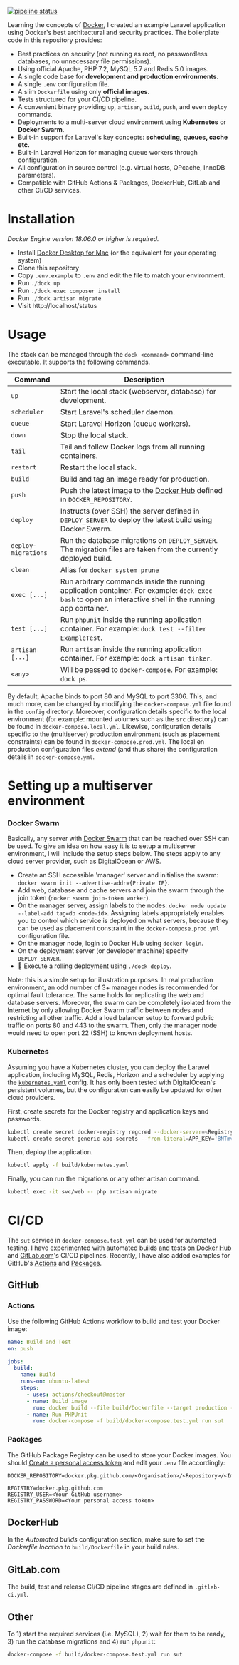 [![pipeline status](https://gitlab.com/jarnovanleeuwen/laravel-dock/badges/master/pipeline.svg)](https://gitlab.com/jarnovanleeuwen/laravel-dock/pipelines)

Learning the concepts of [Docker](https://www.docker.com/), I created an example Laravel application using Docker's best architectural and security practices. The boilerplate code in this repository provides:

- Best practices on security (not running as root, no passwordless databases, no unnecessary file permissions).
- Using official Apache, PHP 7.2, MySQL 5.7 and Redis 5.0 images.
- A single code base for **development and production environments**.
- A single `.env` configuration file.
- A slim `Dockerfile` using only **official images**.
- Tests structured for your CI/CD pipeline.
- A convenient binary providing `up`, `artisan`, `build`, `push`, and even `deploy` commands.
- Deployments to a multi-server cloud environment using **Kubernetes** or **Docker Swarm**.
- Built-in support for Laravel's key concepts: **scheduling, queues, cache etc.**
- Built-in Laravel Horizon for managing queue workers through configuration.
- All configuration in source control (e.g. virtual hosts, OPcache, InnoDB parameters).
- Compatible with GitHub Actions & Packages, DockerHub, GitLab and other CI/CD services.

# Installation

*Docker Engine version 18.06.0 or higher is required.*

- Install [Docker Desktop for Mac](https://hub.docker.com/editions/community/docker-ce-desktop-mac) (or the equivalent for your operating system)
- Clone this repository
- Copy `.env.example` to `.env` and edit the file to match your environment.
- Run `./dock up`
- Run `./dock exec composer install`
- Run `./dock artisan migrate`
- Visit http://localhost/status

# Usage

The stack can be managed through the `dock <command>` command-line executable. It supports the following commands.

| Command | Description |
|---------|-------------|
| `up` | Start the local stack (webserver, database) for development. |
| `scheduler` | Start Laravel's scheduler daemon. |
| `queue` | Start Laravel Horizon (queue workers). |
| `down` | Stop the local stack. |
| `tail` | Tail and follow Docker logs from all running containers. |
| `restart` | Restart the local stack. |
| `build` | Build and tag an image ready for production. |
| `push` | Push the latest image to the [Docker Hub](https://hub.docker.com/) defined in `DOCKER_REPOSITORY`. |
| `deploy` | Instructs (over SSH) the server defined in `DEPLOY_SERVER` to deploy the latest build using Docker Swarm. |
| `deploy-migrations` | Run the database migrations on `DEPLOY_SERVER`. The migration files are taken from the currently deployed build. |
| `clean` | Alias for `docker system prune` |
| `exec [...]` | Run arbitrary commands inside the running application container. For example: `dock exec bash` to open an interactive shell in the running app container. |
| `test [...]` | Run `phpunit` inside the running application container. For example: `dock test --filter ExampleTest`. |
| `artisan [...]` | Run `artisan` inside the running application container. For example: `dock artisan tinker`. |
| `<any>` | Will be passed to `docker-compose`. For example: `dock ps`. |

By default, Apache binds to port 80 and MySQL to port 3306. This, and much more, can be changed by modifying the `docker-compose.yml` file found in the `config` directory. Moreover, configuration details specific to the local environment (for example: mounted volumes such as the `src` directory) can be found in `docker-compose.local.yml`. Likewise, configuration details specific to the (multiserver) production environment (such as placement constraints) can be found in `docker-compose.prod.yml`. The local en production configuration files *extend* (and thus share) the configuration details in `docker-compose.yml`.

# Setting up a multiserver environment

### Docker Swarm

Basically, any server with [Docker Swarm](https://docs.docker.com/engine/swarm/) that can be reached over SSH can be used. To give an idea on how easy it is to setup a multiserver environment, I will include the setup steps below. The steps apply to any cloud server provider, such as DigitalOcean or AWS.

- Create an SSH accessible 'manager' server and initialise the swarm: `docker swarm init --advertise-addr={Private IP}`.
- Add web, database and cache servers and join the swarm through the join token (`docker swarm join-token worker`).
- On the manager server, assign labels to the nodes: `docker node update --label-add tag=db <node-id>`. Assigning labels appropriately enables you to control which service is deployed on what servers, because they can be used as placement constraint in the `docker-compose.prod.yml` configuration file.
- On the manager node, login to Docker Hub using `docker login`.
- On the deployment server (or developer machine) specify `DEPLOY_SERVER`.
- 🚀 Execute a rolling deployment using `./dock deploy`.

Note: this is a simple setup for illustration purposes. In real production environment, an odd number of 3+ manager nodes is recommended for optimal fault tolerance. The same holds for replicating the web and database servers. Moreover, the swarm can be completely isolated from the Internet by only allowing Docker Swarm traffic between nodes and restricting all other traffic. Add a load balancer setup to forward public traffic on ports 80 and 443 to the swarm. Then, only the manager node would need to open port 22 (SSH) to known deployment hosts.

### Kubernetes

Assuming you have a Kubernetes cluster, you can deploy the Laravel application, including MySQL, Redis, Horizon and a scheduler by applying the [`kubernetes.yaml`](https://github.com/jarnovanleeuwen/laravel-dock/blob/master/build/kubernetes.yaml) config. It has only been tested with DigitalOcean's persistent volumes, but the configuration can easily be updated for other cloud providers. 

First, create secrets for the Docker registry and application keys and passwords.
```sh
kubectl create secret docker-registry regcred --docker-server=<Registry server> --docker-username=<Username> --docker-password=<Password>
kubectl create secret generic app-secrets --from-literal=APP_KEY='8NTmvFb2YjzkhkvVNDU6Urd2l4tBCXem' --from-literal=DB_PASSWORD='<MySQL password>' --from-literal=REDIS_PASSWORD='<Redis password>'
```

Then, deploy the application.
```sh
kubectl apply -f build/kubernetes.yaml
```

Finally, you can run the migrations or any other artisan command.
```sh
kubectl exec -it svc/web -- php artisan migrate
```

# CI/CD
The `sut` service in `docker-compose.test.yml` can be used for automated testing. I have experimented with automated builds and tests on [Docker Hub](https://hub.docker.com/) and [GitLab.com](https://about.gitlab.com/product/continuous-integration/)'s CI/CD pipelines. Recently, I have also added examples for GitHub's [Actions](https://github.com/features/actions) and [Packages](https://github.com/features/packages).

## GitHub
### Actions
Use the following GitHub Actions workflow to build and test your Docker image:

```yaml
name: Build and Test
on: push

jobs:
  build:
    name: Build
    runs-on: ubuntu-latest
    steps:
      - uses: actions/checkout@master
      - name: Build image
        run: docker build --file build/Dockerfile --target production --tag app-local .
      - name: Run PHPUnit
        run: docker-compose -f build/docker-compose.test.yml run sut
```

### Packages
The GitHub Package Registry can be used to store your Docker images. You should [Create a personal access token](https://help.github.com/en/github/authenticating-to-github/creating-a-personal-access-token-for-the-command-line) and edit your `.env` file accordingly:

```dotenv
DOCKER_REPOSITORY=docker.pkg.github.com/<Organisation>/<Repository>/<Image>

REGISTRY=docker.pkg.github.com
REGISTRY_USER=<Your GitHub username>
REGISTRY_PASSWORD=<Your personal access token>
```

## DockerHub
In the *Automated builds* configuration section, make sure to set the *Dockerfile location* to `build/Dockerfile` in your build rules.

## GitLab.com
The build, test and release CI/CD pipeline stages are defined in `.gitlab-ci.yml`.

## Other
To  1) start the required services (i.e. MySQL), 2) wait for them to be ready, 3) run the database migrations and 4) run `phpunit`:

```bash
docker-compose -f build/docker-compose.test.yml run sut
```

